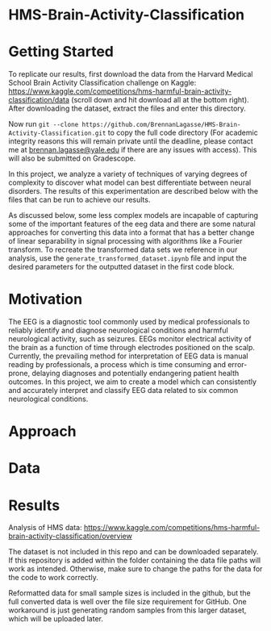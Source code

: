 # HMS-Brain-Activity-Classification

# Getting Started
To replicate our results, first download the data from the Harvard Medical School Brain Activity Classification challenge on Kaggle: https://www.kaggle.com/competitions/hms-harmful-brain-activity-classification/data (scroll down and hit download all at the bottom right). After downloading the dataset, extract the files and enter this directory. 

Now run `git --clone https://github.com/BrennanLagasse/HMS-Brain-Activity-Classification.git` to copy the full code directory (For academic integrity reasons this will remain private until the deadline, please contact me at brennan.lagasse@yale.edu if there are any issues with access). This will also be submitted on Gradescope.

In this project, we analyze a variety of techniques of varying degrees of complexity to discover what model can best differentiate between neural disorders. The results of this experimentation are described below with the files that can be run to achieve our results.

As discussed below, some less complex models are incapable of capturing some of the important features of the eeg data and there are some natural approaches for converting this data into a format that has a better change of linear separability in signal processing with algorithms like a Fourier transform. To recreate the transformed data sets we reference in our analysis, use the `generate_transformed_dataset.ipynb` file and input the desired parameters for the outputted dataset in the first code block.


# Motivation
The EEG is a diagnostic tool commonly used by medical professionals to reliably identify and diagnose neurological conditions and harmful neurological activity, such as seizures. EEGs monitor electrical activity of the brain as a function of time through electrodes positioned on the scalp. Currently, the prevailing method for interpretation of EEG data is manual reading by professionals, a process which is time consuming and error-prone, delaying diagnoses and potentially endangering patient health outcomes. In this project, we aim to create a model which can consistently and accurately interpret and classify EEG data related to six common neurological conditions.

# Approach

# Data

# Results

Analysis of HMS data: https://www.kaggle.com/competitions/hms-harmful-brain-activity-classification/overview

The dataset is not included in this repo and can be downloaded separately. If this repository is added within the folder containing the data file paths will work as intended. Otherwise, make sure to change the paths for the data for the code to work correctly.

Reformatted data for small sample sizes is included in the github, but the full converted data is well over the file size requirement for GitHub. One workaround is just generating random samples from this larger dataset, which will be uploaded later.